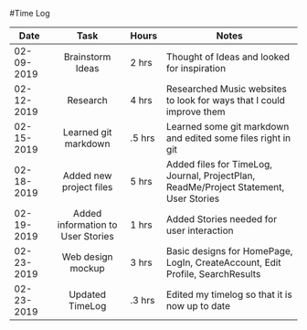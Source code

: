 #Time Log

| Date | Task   | Hours | Notes|
|------|:------:|-------|------|
|02-09-2019|Brainstorm Ideas|2 hrs|Thought of Ideas and looked for inspiration|
|02-12-2019|Research|4 hrs|Researched Music websites to look for ways that I could improve them|
|02-15-2019|Learned git markdown|.5 hrs|Learned some git markdown and edited some files right in git|
|02-18-2019|Added new project files|5 hrs|Added files for TimeLog, Journal, ProjectPlan, ReadMe/Project Statement, User Stories|
|02-19-2019|Added information to User Stories|1 hrs|Added Stories needed for user interaction|
|02-23-2019|Web design mockup|3 hrs|Basic designs for HomePage, LogIn, CreateAccount, Edit Profile, SearchResults|
|02-23-2019|Updated TimeLog|.3 hrs|Edited my timelog so that it is now up to date|

